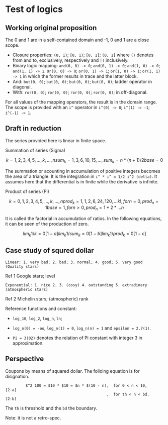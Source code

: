 # Test of logics

## Working original proposition

The 0 and 1 are in a self-contained domain and -1, 0 and 1 are a close scope.

- Closure properties: `(0, 1)`; `[0, 1)`; `[0, 1]`; `(0, 1]` where `()` denotes
  from and to, exclusively, respectively and `[]` inclusively.
- Binary logic mapping: `and(0, 0) -> 0`; `and(0, 1) -> 0`; `and(1, 0) -> 0`;
  `and(1, 1) -> 1`. `Or(0, 0) -> 0`; `or(0, 1) -> 1`; `or(1, 0) -> 1`;
  `or(1, 1) -> 1` in which the former results in trace and the latter block.
- And: `but(0, 0)`; `but(0, 0)`; `but(0, 0)`; `but(0, 0)`; ladder operator in
  diagonal.
- With: `ror(0, 0)`; `ror(0, 0)`; `ror(0, 0)`; `ror(0, 0)`; in off-diagonal.

For all values of the mapping operators, the result is in the domain range. The
scope is provided with an `i^` operator in `i^(0) -> 0`; `i^(1) -> -1`;
`i^(-1) -> 1`.


## Draft in reduction

The series provided here is linear in finite space.

Summation of series (Sigma)

```math
k =     1, 2, 3,  4,  5, ... , k, ..., n
sum_k = 1, 3, 6, 10, 15, ...         , sum_k = n * (n + 1) / 2
base =  0
```

The summation or acounting in accumulation of positive integers becomes the area
of a triangle. It is the integration in `i^ * i^ = 1/2 i^2 (delta)`. It assumes
here that the differential is in finite while the derivative is infinite.

Product of series (Pi)

```math
k =      0, 1, 2, 3,  4,   5, ... , k, ..., n
prod_k = 1, 1, 2, 6, 24, 120, ...   k!    , for n = 0, prod_n = 1
base =   1                                , for n > 0, prod_n = 1 * 2 * ... n
```

It is called the factorial in accumulation of ratios. In the following equations,
it can be seen of the production of zero.

```math
                        lim_k 1/k = 0                                  [1-a]

                        lim_k 1/sum_k = 0                              [1-b]

                        lim_k 1/prod_k = 0                             [1-c]
```


## Case study of squred dollar

```
Linear: 1. very bad; 2. bad; 3. normal; 4. good; 5. very good    (Quality stars)
```

Ref 1 Google stars; level

```
Exponential: 1. nice 2. 3. (cosy) 4. outstanding 5. extradinary  (atmospheric stars)
```

Ref 2 Michelin stars; (atmospheric) rank

Reference functions and constant:

- `log_10`, `log_2`, `log_n`, `ln`;

- `log_n(0) = -oo`, `log_n(1) = 0`, `log_n(n) = 1` and `epsilon = 2.7(1)`.

- `Pi = 3(02)` denotes the relation of Pi constant with integer 3 in
  approximation.


## Perspective

Coupons by means of squared dollar. The folloing equation is for disignation.

```sdlr
         $^2 100 = $10 * $10 = $n * $(10 - n),  for 0 < n < 10,        [2-a]
                                             ,  for th < n < bd.       [2-b]
```
The `th` is threshold and the `bd` the boundary.

Note: it is not a retro-spec.
